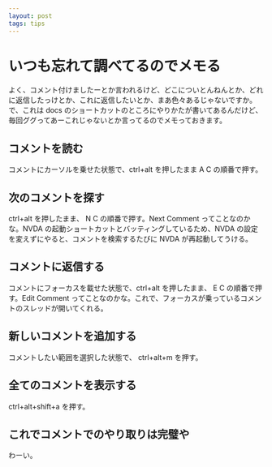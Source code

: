 ```yaml
---
layout: post
tags: tips
---
```


# いつも忘れて調べてるのでメモる

よく、コメント付けましたーとか言われるけど、どこについとんねんとか、どれに返信したっけとか、これに返信したいとか、まあ色々あるじゃないですか。で、これは docs のショートカットのところにやりかたが書いてあるんだけど、毎回ググってあーこれじゃないとか言ってるのでメモっておきます。

## コメントを読む

コメントにカーソルを乗せた状態で、ctrl+alt を押したまま A C の順番で押す。

## 次のコメントを探す

ctrl+alt を押したまま、 N C の順番で押す。Next Comment ってことなのかな。NVDA の起動ショートカットとバッティングしているため、NVDA の設定を変えずにやると、コメントを検索するたびに NVDA が再起動してうける。

## コメントに返信する

コメントにフォーカスを載せた状態で、ctrl+alt を押したまま、 E C の順番で押す。Edit Comment ってことなのかな。これで、フォーカスが乗っているコメントのスレッドが開いてくれる。

## 新しいコメントを追加する

コメントしたい範囲を選択した状態で、 ctrl+alt+m を押す。

## 全てのコメントを表示する

ctrl+alt+shift+a を押す。

## これでコメントでのやり取りは完璧や

わーい。
